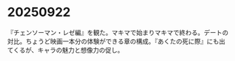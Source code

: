 # 20250922

『チェンソーマン・レゼ編』を観た。マキマで始まりマキマで終わる。デートの対比。ちょうど映画一本分の体験ができる章の構成。『あくたの死に際』にも出てくるが、キャラの魅力と想像力の促し。